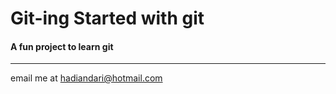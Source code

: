 # Git-ing Started with git
#### A fun project to **learn** git 

---

email me at [hadiandari@hotmail.com](hadiandari@hotmail.com])